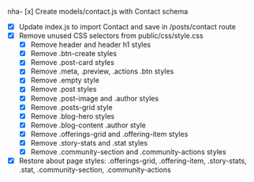 nha- [x] Create models/contact.js with Contact schema
- [x] Update index.js to import Contact and save in /posts/contact route
- [x] Remove unused CSS selectors from public/css/style.css
  - [x] Remove header and header h1 styles
  - [x] Remove .btn-create styles
  - [x] Remove .post-card styles
  - [x] Remove .meta, .preview, .actions .btn styles
  - [x] Remove .empty style
  - [x] Remove .post styles
  - [x] Remove .post-image and .author styles
  - [x] Remove .posts-grid style
  - [x] Remove .blog-hero styles
  - [x] Remove .blog-content .author style
  - [x] Remove .offerings-grid and .offering-item styles
  - [x] Remove .story-stats and .stat styles
  - [x] Remove .community-section and .community-actions styles
- [x] Restore about page styles: .offerings-grid, .offering-item, .story-stats, .stat, .community-section, .community-actions
